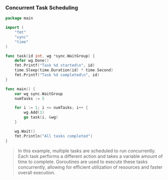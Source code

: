 ### Concurrent Task Scheduling

```go
package main

import (
	"fmt"
	"sync"
	"time"
)

func task(id int, wg *sync.WaitGroup) {
	defer wg.Done()
	fmt.Printf("Task %d started\n", id)
	time.Sleep(time.Duration(id) * time.Second)
	fmt.Printf("Task %d completed\n", id)
}

func main() {
	var wg sync.WaitGroup
	numTasks := 5

	for i := 1; i <= numTasks; i++ {
		wg.Add(1)
		go task(i, &wg)
	}

	wg.Wait()
	fmt.Println("All tasks completed")
}

```

> In this example, multiple tasks are scheduled to run concurrently. Each task performs a different action and takes a variable amount of time to complete. Goroutines are used to execute these tasks concurrently, allowing for efficient utilization of resources and faster overall execution.